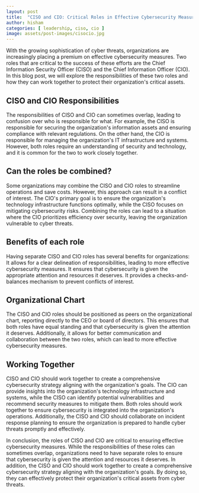 ```yaml
---
layout: post
title:  "CISO and CIO: Critical Roles in Effective Cybersecurity Measures"
author: hisham
categories: [ leadership, ciso, cio ]
image: assets/post-images/cisocio.jpg
---
```



With the growing sophistication of cyber threats, organizations are increasingly placing a premium on effective cybersecurity measures. Two roles that are critical to the success of these efforts are the Chief Information Security Officer (CISO) and the Chief Information Officer (CIO). In this blog post, we will explore the responsibilities of these two roles and how they can work together to protect their organization's critical assets.

## CISO and CIO Responsibilities

The responsibilities of CISO and CIO can sometimes overlap, leading to confusion over who is responsible for what. For example, the CISO is responsible for securing the organization's information assets and ensuring compliance with relevant regulations. On the other hand, the CIO is responsible for managing the organization's IT infrastructure and systems. However, both roles require an understanding of security and technology, and it is common for the two to work closely together.

## Can the roles be combined?

Some organizations may combine the CISO and CIO roles to streamline operations and save costs. However, this approach can result in a conflict of interest. The CIO's primary goal is to ensure the organization's technology infrastructure functions optimally, while the CISO focuses on mitigating cybersecurity risks. Combining the roles can lead to a situation where the CIO prioritizes efficiency over security, leaving the organization vulnerable to cyber threats.

## Benefits of each role

Having separate CISO and CIO roles has several benefits for organizations:
It allows for a clear delineation of responsibilities, leading to more effective cybersecurity measures.
It ensures that cybersecurity is given the appropriate attention and resources it deserves. 
It provides a checks-and-balances mechanism to prevent conflicts of interest.

## Organizational Chart

The CISO and CIO roles should be positioned as peers on the organizational chart, reporting directly to the CEO or board of directors. This ensures that both roles have equal standing and that cybersecurity is given the attention it deserves. Additionally, it allows for better communication and collaboration between the two roles, which can lead to more effective cybersecurity measures.

## Working Together

CISO and CIO should work together to create a comprehensive cybersecurity strategy aligning with the organization's goals. The CIO can provide insights into the organization's technology infrastructure and systems, while the CISO can identify potential vulnerabilities and recommend security measures to mitigate them. Both roles should work together to ensure cybersecurity is integrated into the organization's operations. Additionally, the CISO and CIO should collaborate on incident response planning to ensure the organization is prepared to handle cyber threats promptly and effectively.


In conclusion, the roles of CISO and CIO are critical to ensuring effective cybersecurity measures. While the responsibilities of these roles can sometimes overlap, organizations need to have separate roles to ensure that cybersecurity is given the attention and resources it deserves. In addition, the CISO and CIO should work together to create a comprehensive cybersecurity strategy aligning with the organization's goals. By doing so, they can effectively protect their organization's critical assets from cyber threats.
